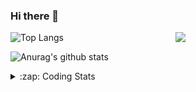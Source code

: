 ### Hi there 👋

<!--
**tao8687/tao8687** is a ✨ _special_ ✨ repository because its `README.md` (this file) appears on your GitHub profile.

Here are some ideas to get you started:

- 🔭 I’m currently working on ...
- 🌱 I’m currently learning ...
- 👯 I’m looking to collaborate on ...
- 🤔 I’m looking for help with ...
- 💬 Ask me about ...
- 📫 How to reach me: ...
- 😄 Pronouns: ...
- ⚡ Fun fact: ...
-->

<img align='right' src="https://media.giphy.com/media/M9gbBd9nbDrOTu1Mqx/giphy.gif" width="240">

  
![Top Langs](https://github-readme-stats.vercel.app/api/top-langs/?username=tao8687&layout=compact&title_color=23238E&text_color=A67D3D)

![Anurag's github stats](https://github-readme-stats.vercel.app/api?username=tao8687&show_icons=true&&text_color=A67D3D&title_color=23238E&show_icons=false&count_private=true&hide=stars)

<details>
  <summary>:zap: Coding Stats</summary>
  <br>
    
<!--START_SECTION:waka-->
![Code Time](http://img.shields.io/badge/Code%20Time-2%2C055%20hrs%2010%20mins-blue)

![Profile Views](http://img.shields.io/badge/Profile%20Views-2-blue)

**🐱 My GitHub Data** 

> 📦 1.5 MB Used in GitHub's Storage 
 > 
> 🏆 173 Contributions in the Year 2025
 > 
> 🚫 Not Opted to Hire
 > 
> 📜 63 Public Repositories 
 > 
> 🔑 24 Private Repositories 
 > 
**I'm an Early 🐤** 

```text
🌞 Morning                1775 commits        ██████████████████████░░░   89.29 % 
🌆 Daytime                90 commits          █░░░░░░░░░░░░░░░░░░░░░░░░   04.53 % 
🌃 Evening                119 commits         █░░░░░░░░░░░░░░░░░░░░░░░░   05.99 % 
🌙 Night                  4 commits           ░░░░░░░░░░░░░░░░░░░░░░░░░   00.20 % 
```
📅 **I'm Most Productive on Wednesday** 

```text
Monday                   285 commits         ████░░░░░░░░░░░░░░░░░░░░░   14.34 % 
Tuesday                  271 commits         ███░░░░░░░░░░░░░░░░░░░░░░   13.63 % 
Wednesday                342 commits         ████░░░░░░░░░░░░░░░░░░░░░   17.20 % 
Thursday                 266 commits         ███░░░░░░░░░░░░░░░░░░░░░░   13.38 % 
Friday                   282 commits         ████░░░░░░░░░░░░░░░░░░░░░   14.19 % 
Saturday                 276 commits         ███░░░░░░░░░░░░░░░░░░░░░░   13.88 % 
Sunday                   266 commits         ███░░░░░░░░░░░░░░░░░░░░░░   13.38 % 
```


📊 **This Week I Spent My Time On** 

```text
🕑︎ Time Zone: Asia/Shanghai

💬 Programming Languages: 
C                        4 hrs 23 mins       █████████░░░░░░░░░░░░░░░░   34.87 % 
CMake                    2 hrs 31 mins       █████░░░░░░░░░░░░░░░░░░░░   20.06 % 
Makefile                 1 hr 32 mins        ███░░░░░░░░░░░░░░░░░░░░░░   12.17 % 
Markdown                 1 hr 7 mins         ██░░░░░░░░░░░░░░░░░░░░░░░   08.99 % 
YAML                     55 mins             ██░░░░░░░░░░░░░░░░░░░░░░░   07.37 % 

🔥 Editors: 
Cursor                   9 hrs 23 mins       ███████████████████░░░░░░   74.48 % 
VS Code                  3 hrs 13 mins       ██████░░░░░░░░░░░░░░░░░░░   25.52 % 

🐱‍💻 Projects: 
R20                      6 hrs 9 mins        ████████████░░░░░░░░░░░░░   48.82 % 
STM32F407VET6_168HZ      3 hrs 35 mins       ███████░░░░░░░░░░░░░░░░░░   28.54 % 
OpenCTR_H60V32_R20_1024_V1 hr 40 mins        ███░░░░░░░░░░░░░░░░░░░░░░   13.25 % 
BossMatchJobHunter       49 mins             ██░░░░░░░░░░░░░░░░░░░░░░░   06.53 % 
src                      18 mins             █░░░░░░░░░░░░░░░░░░░░░░░░   02.38 % 

💻 Operating System: 
Linux                    12 hrs 36 mins      █████████████████████████   100.00 % 
```

**I Mostly Code in C++** 

```text
C++                      11 repos            ████████░░░░░░░░░░░░░░░░░   33.33 % 
Python                   8 repos             ██████░░░░░░░░░░░░░░░░░░░   24.24 % 
JavaScript               2 repos             ██░░░░░░░░░░░░░░░░░░░░░░░   06.06 % 
Batchfile                1 repo              █░░░░░░░░░░░░░░░░░░░░░░░░   03.03 % 
HTML                     1 repo              █░░░░░░░░░░░░░░░░░░░░░░░░   03.03 % 
```



**Timeline**

![Lines of Code chart](https://raw.githubusercontent.com/tao8687/tao8687/master/assets/bar_graph.png)


 Last Updated on 21/06/2025 01:55:46 UTC
<!--END_SECTION:waka-->
</details>
